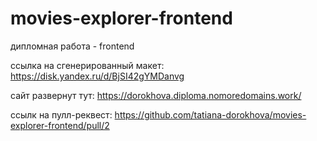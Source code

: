 # movies-explorer-frontend

дипломная работа - frontend

ссылка на сгенерированный макет: https://disk.yandex.ru/d/BjSI42gYMDanvg

сайт развернут тут: https://dorokhova.diploma.nomoredomains.work/

ссылк на пулл-реквест: https://github.com/tatiana-dorokhova/movies-explorer-frontend/pull/2
